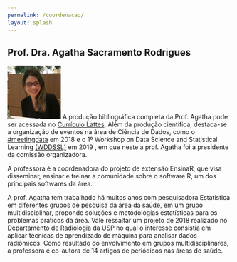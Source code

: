 ```yaml
---
permalink: /coordenacao/
layout: splash
---
```


## Prof. Dra. Agatha Sacramento Rodrigues

![](agatha2.png) A produção bibliográfica completa da Prof. Agatha pode ser acessada no [Currículo Lattes](http://lattes.cnpq.br/3445977720574534). Além da produção científica, destaca-se a organização de eventos na área de Ciência de Dados, como o [#meetingdata](http://www.datascience.ufscar.br/meetingdata/index.php) em 2018  e o 1º Workshop on Data Science and Statistical Learning [(WDDSSL)](https://sites.google.com/view/wdssl2019/home) em 2019 , em que neste a prof. Agatha foi a presidente da comissão organizadora. 



A professora é a coordenadora do projeto de extensão EnsinaR, que visa disseminar, ensinar e treinar a comunidade sobre o software R, um dos principais softwares da área. 

A prof. Agatha tem trabalhado há muitos anos com pesquisadora Estatística em diferentes grupos de pesquisa da área da saúde, em um grupo multidisciplinar, propondo soluções e metodologias estatísticas para os problemas práticos da área. Vale ressaltar um projeto de 2018 realizado no Departamento de Radiologia da USP no qual o interesse consistia em aplicar técnicas de aprendizado de máquina para analisar dados radiômicos. Como resultado do envolvimento em grupos multidisciplinares, a professora é co-autora de 14 artigos de periódicos nas áreas de saúde.





